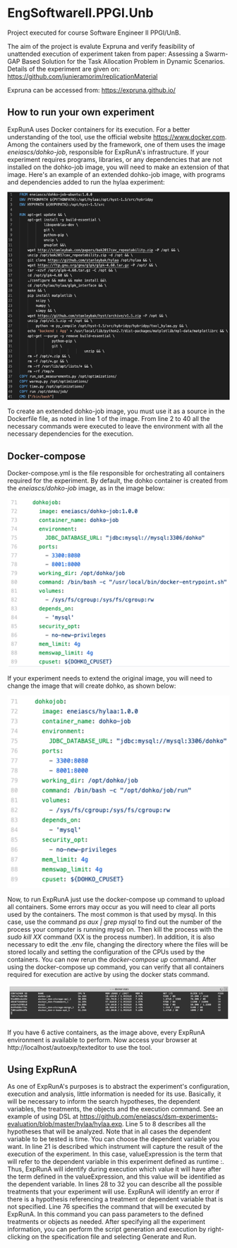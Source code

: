 # EngSoftwareII.PPGI.Unb
Project executed for course Software Engineer II PPGI/UnB.

The aim of the project is evalute Expruna and verify feasibility of unattended execution of experiment taken from paper: Assessing a Swarm-GAP Based Solution for the Task Allocation Problem in Dynamic Scenarios. Details of the experiment are given on: https://github.com/junieramorim/replicationMaterial

Expruna can be accessed from: https://expruna.github.io/ 


## How to run your own experiment

ExpRunA uses Docker containers for its execution. For a better understanding of the tool, use the official website https://www.docker.com.
Among the containers used by the framework, one of them uses the image *eneiascs/dohko-job*, responsible for ExpRunA's infrastructure. If your experiment requires programs, libraries, or any dependencies that are not installed on the dohko-job image, you will need to make an extension of that image. Here's an example of an extended dohko-job image, with programs and dependencies added to run the hylaa experiment:


![alttext](https://github.com/tobiassena/EngSoftwareII.PPGI.Unb/blob/master/images/img1.png)


To create an extended dohko-job image, you must use it as a source in the Dockerfile file, as noted in line 1 of the image. From line 2 to 40 all the necessary commands were executed to leave the environment with all the necessary dependencies for the execution.


## Docker-compose

Docker-compose.yml is the file responsible for orchestrating all containers required for the experiment. By default, the dohko container is created from the *eneiascs/dohko-job* image, as in the image below:


![alttext](https://github.com/tobiassena/EngSoftwareII.PPGI.Unb/blob/master/images/img2.png)


If your experiment needs to extend the original image, you will need to change the image that will create dohko, as shown below:


![alttext](https://github.com/tobiassena/EngSoftwareII.PPGI.Unb/blob/master/images/img3.png)


Now, to run ExpRunA just use the docker-compose up command to upload all containers.
Some errors may occur as you will need to clear all ports used by the containers. The most common is that used by mysql. In this case, use the command *ps aux | grep mysql* to find out the number of the process your computer is running mysql on. Then kill the process with the *sudo kill XX* command (XX is the process number). In addition, it is also necessary to edit the .env file, changing the directory where the files will be stored locally and setting the configuration of the CPUs used by the containers. You can now rerun the *docker-compose up* command.
After using the docker-compose up command, you can verify that all containers required for execution are active by using the docker stats command.


![alttext](https://github.com/tobiassena/EngSoftwareII.PPGI.Unb/blob/master/images/img4.png)


If you have 6 active containers, as the image above, every ExpRunA environment is available to perform.
Now access your browser at http://localhost/autoexp/texteditor to use the tool.


## Using ExpRunA

As one of ExpRunA's purposes is to abstract the experiment's configuration, execution and analysis, little information is needed for its use. Basically, it will be necessary to inform the search hypotheses, the dependent variables, the treatments, the objects and the execution command. See an example of using DSL at https://github.com/eneiascs/dsm-experiments-evaluation/blob/master/hylaa/hylaa.exp.
Line 5 to 8 describes all the hypotheses that will be analyzed. Note that in all cases the dependent variable to be tested is time. You can choose the dependent variable you want.
In line 21 is described which instrument will capture the result of the execution of the experiment. In this case, valueExpression is the term that will refer to the dependent variable in this experiment defined as runtime :. Thus, ExpRunA will identify during execution which value it will have after the term defined in the valueExpression, and this value will be identified as the dependent variable.
In lines 28 to 32 you can describe all the possible treatments that your experiment will use. ExpRunA will identify an error if there is a hypothesis referencing a treatment or dependent variable that is not specified.
Line 76 specifies the command that will be executed by ExpRunA. In this command you can pass parameters to the defined treatments or objects as needed.
After specifying all the experiment information, you can perform the script generation and execution by right-clicking on the specification file and selecting Generate and Run.

